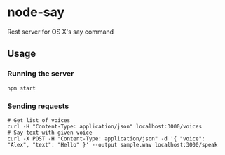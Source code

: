 # node-say
Rest server for OS X's say command

## Usage

### Running the server

```shell
npm start
```

### Sending requests

```shell
# Get list of voices
curl -H "Content-Type: application/json" localhost:3000/voices
# Say text with given voice
curl -X POST -H "Content-Type: application/json" -d '{ "voice": "Alex", "text": "Hello" }' --output sample.wav localhost:3000/speak
```
